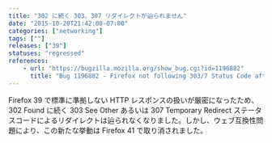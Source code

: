 ```yaml
---
title: "302 に続く 303、307 リダイレクトが辿られません"
date: "2015-10-20T21:42:00-07:00"
categories: ["networking"]
tags: [""]
releases: ["39"]
statuses: "regressed"
references:
    - url: "https://bugzilla.mozilla.org/show_bug.cgi?id=1196882"
      title: "Bug 1196882 - Firefox not following 303/7 Status Code after 302"
---
```

Firefox 39 で標準に準拠しない HTTP レスポンスの扱いが厳密になったため、302 Found に続く 303 See Other あるいは 307 Temporary Redirect ステータスコードによるリダイレクトは辿られなくなりました。しかし、ウェブ互換性問題により、この新たな挙動は Firefox 41 で取り消されました。
